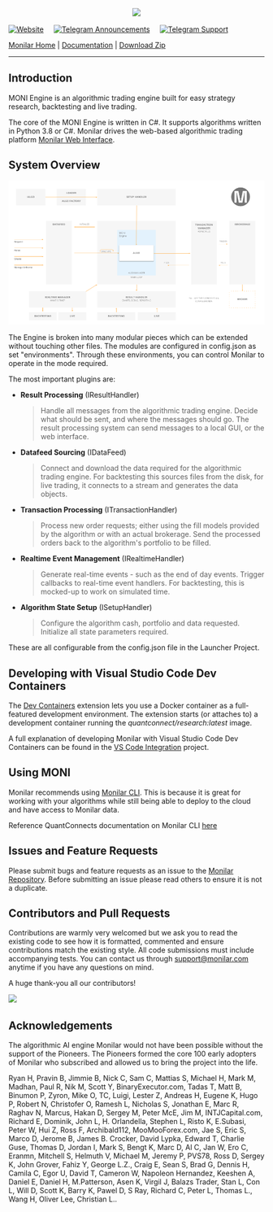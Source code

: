 <p align="center">
  <img src="https://monilar.com/assets/logos/logo_white.svg" />
</p>

[![Website](https://img.shields.io/badge/Website-8A2BE2)](https://monilar.com) &nbsp;&nbsp;&nbsp; [![Telegram Announcements](https://img.shields.io/badge/Telegram-Announcements-8A2BE2)](https://t.me/monilarcom) &nbsp;&nbsp;&nbsp; [![Telegram Support](https://img.shields.io/badge/Telegram-Support-8A2BE2)](https://t.me/monilarcontact)

[Monilar Home][1] | [Documentation][2] | [Download Zip][3]
 
----------

## Introduction ##

MONI Engine is an algorithmic trading engine built for easy strategy research, backtesting and live trading.

The core of the MONI Engine is written in C#. It supports algorithms written in Python 3.8 or C#. Monilar drives the web-based algorithmic trading platform [Monilar Web Interface][4].


## System Overview ##

![alt tag](Documentation/2-Overview-Detailed-New.png)

The Engine is broken into many modular pieces which can be extended without touching other files. The modules are configured in config.json as set "environments". Through these environments, you can control Monilar to operate in the mode required. 

The most important plugins are:

 - **Result Processing** (IResultHandler)
   > Handle all messages from the algorithmic trading engine. Decide what should be sent, and where the messages should go. The result processing system can send messages to a local GUI, or the web interface.

 - **Datafeed Sourcing** (IDataFeed)
   > Connect and download the data required for the algorithmic trading engine. For backtesting this sources files from the disk, for live trading, it connects to a stream and generates the data objects.

 - **Transaction Processing** (ITransactionHandler)
   > Process new order requests; either using the fill models provided by the algorithm or with an actual brokerage. Send the processed orders back to the algorithm's portfolio to be filled.

 - **Realtime Event Management** (IRealtimeHandler)
   > Generate real-time events - such as the end of day events. Trigger callbacks to real-time event handlers. For backtesting, this is mocked-up to work on simulated time. 
 
 - **Algorithm State Setup** (ISetupHandler)
   > Configure the algorithm cash, portfolio and data requested. Initialize all state parameters required.

These are all configurable from the config.json file in the Launcher Project.

## Developing with Visual Studio Code Dev Containers

The [Dev Containers](https://marketplace.visualstudio.com/items?itemName=ms-vscode-remote.remote-containers) extension lets you use a Docker container as a full-featured development environment. The extension starts (or attaches to) a development container running the _quantconnect/research:latest_ image. 

A full explanation of developing Monilar with Visual Studio Code Dev Containers can be found in the [VS Code Integration](https://github.com/monilarcom/Moni/tree/master/.vscode#readme) project.

## Using MONI ##

Monilar recommends using [Monilar CLI](https://monilar.com). This is because it is great for working with your algorithms while still being able to deploy to the cloud and have access to Monilar data.

Reference QuantConnects documentation on Monilar CLI [here](https://monilar.com)

## Issues and Feature Requests ##

Please submit bugs and feature requests as an issue to the [Monilar Repository][5]. Before submitting an issue please read others to ensure it is not a duplicate.

## Contributors and Pull Requests ##

Contributions are warmly very welcomed but we ask you to read the existing code to see how it is formatted, commented and ensure contributions match the existing style. All code submissions must include accompanying tests. You can contact us through support@monilar.com anytime if you have any questions on mind.

A huge thank-you all our contributors!

<img src="https://monilar.com/assets/logos/contributors.svg" />

## Acknowledgements ##

The algorithmic AI engine Monilar would not have been possible without the support of the Pioneers. The Pioneers formed the core 100 early adopters of Monilar who subscribed and allowed us to bring the project into the life. 

Ryan H, Pravin B, Jimmie B, Nick C, Sam C, Mattias S, Michael H, Mark M, Madhan, Paul R, Nik M, Scott Y, BinaryExecutor.com, Tadas T, Matt B, Binumon P, Zyron, Mike O, TC, Luigi, Lester Z, Andreas H, Eugene K, Hugo P, Robert N, Christofer O, Ramesh L, Nicholas S, Jonathan E, Marc R, Raghav N, Marcus, Hakan D, Sergey M, Peter McE, Jim M, INTJCapital.com, Richard E, Dominik, John L, H. Orlandella, Stephen L, Risto K, E.Subasi, Peter W, Hui Z, Ross F, Archibald112, MooMooForex.com, Jae S, Eric S, Marco D, Jerome B, James B. Crocker, David Lypka, Edward T, Charlie Guse, Thomas D, Jordan I, Mark S, Bengt K, Marc D, Al C, Jan W, Ero C, Eranmn, Mitchell S, Helmuth V, Michael M, Jeremy P, PVS78, Ross D, Sergey K, John Grover, Fahiz Y, George L.Z., Craig E, Sean S, Brad G, Dennis H, Camila C, Egor U, David T, Cameron W, Napoleon Hernandez, Keeshen A, Daniel E, Daniel H, M.Patterson, Asen K, Virgil J, Balazs Trader, Stan L, Con L, Will D, Scott K, Barry K, Pawel D, S Ray, Richard C, Peter L, Thomas L., Wang H, Oliver Lee, Christian L..


  [1]: https://monilar.com/ "Monilar Open Source Home Page"
  [2]: https://github.com/QuantConnect/Lean/blob/master/readme.md/ "Monilar Documentation"
  [3]: https://github.com/monilarcom/Moni/archive/master.zip
  [4]: https://monilar.com
  [5]: https://github.com/monilarcom/Moni/issues
  [6]: https://monilar.com
  [7]: https://github.com/monilarcom/Moni/blob/master/CONTRIBUTING.md
